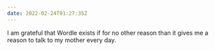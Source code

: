 ```yaml
---
date: 2022-02-24T01:27:35Z
---
```


I am grateful that Wordle exists if for no other reason than it gives me a reason to talk to my mother every day.

